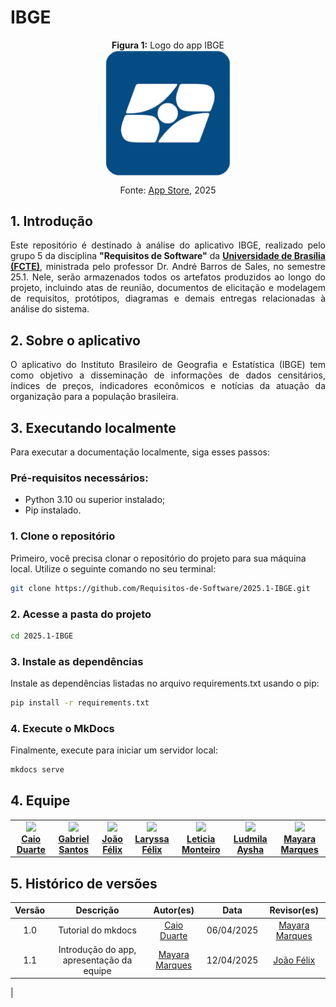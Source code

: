# IBGE

<div>
<p style="text-align: center; margin: auto"><b>Figura 1:</b> Logo do app IBGE</p>
<img src="docs/assets/logo_ibge.png" width="200px;" alt="Erro ao carregar imagem" style="display: block; margin: 0 auto;">
<p style="text-align: center; margin: 1 auto">Fonte: <a href="https://apps.apple.com/br/app/ibge/id1046974846">App Store</a>, 2025</p>
</div>

## 1. Introdução
<p style="text-align: justify;">
Este repositório é destinado à análise do aplicativo IBGE, realizado pelo grupo 5 da disciplina <b>"Requisitos de Software"</b> da <b><a href="https://fcte.unb.br/">Universidade de Brasília (FCTE)</a></b>, ministrada pelo professor Dr. André Barros de Sales, no semestre 25.1. Nele, serão armazenados todos os artefatos produzidos ao longo do projeto, incluindo atas de reunião, documentos de elicitação e modelagem de requisitos, protótipos, diagramas e demais entregas relacionadas à análise do sistema.  
</p>

## 2. Sobre o aplicativo
<p style="text-align: justify;">
O aplicativo do Instituto Brasileiro de Geografia e Estatística (IBGE) tem como objetivo a disseminação de informações de dados censitários, índices de preços, indicadores econômicos e notícias da atuação da organização para a população brasileira.
</p>

## 3. Executando localmente
<p style="text-align: justify;">
Para executar a documentação localmente, siga esses passos:

### Pré-requisitos necessários:
- Python 3.10 ou superior instalado;
- Pip instalado.

### 1. Clone o repositório
Primeiro, você precisa clonar o repositório do projeto para sua máquina local. Utilize o seguinte comando no seu terminal:

```bash
git clone https://github.com/Requisitos-de-Software/2025.1-IBGE.git
```

### 2. Acesse a pasta do projeto

```bash
cd 2025.1-IBGE
```
### 3. Instale as dependências

Instale as dependências listadas no arquivo requirements.txt usando o pip:

```bash
pip install -r requirements.txt
```
### 4. Execute o MkDocs

Finalmente, execute para iniciar um servidor local: 

```bash
mkdocs serve
```

</p>

## 4. Equipe
<table align="center">
  <tr>
    <td align="center">
      <img src="https://avatars.githubusercontent.com/u/134105981?v=4" width=100><br>
      <b><a href="https://github.com/caioduart3">Caio Duarte</a></b><br>
    </td>
    <td align="center">
      <img src="https://avatars.githubusercontent.com/u/144184007?v=4" width=100><br>
      <b><a href="https://github.com/GabrielSPinto">Gabriel Santos</a></b><br>
    </td>
    <td align="center">
      <img src="https://avatars.githubusercontent.com/u/144493751?v=4" width=100><br>
      <b><a href="https://github.com/joaofmoreiraa">João Félix</a></b><br>
    </td>
    <td align="center">
      <img src="https://avatars.githubusercontent.com/u/143897458?v=4" width=100><br>
      <b><a href="https://github.com/felixlaryssa">Laryssa Félix</a></b><br>
    </td>
    <td align="center">
      <img src="https://avatars.githubusercontent.com/u/152661076?v=4" width=100><br>
      <b><a href="https://github.com/LeticiaMonteiroo">Leticia Monteiro</a></b><br>
    </td>
    <td align="center">
      <img src="https://avatars.githubusercontent.com/u/91512745?v=4" width=100><br>
      <b><a href="https://github.com/ludmilaaysha">Ludmila Aysha</a></b><br>
    </td>
    <td align="center">
      <img src="https://avatars.githubusercontent.com/u/144369305?v=4" width=100><br>
      <b><a href="https://github.com/maymarquee">Mayara Marques</a></b><br>
    </td>
  </tr>

</table>

## 5. Histórico de versões
| Versão |Descrição     |Autor(es)                                       |Data    |Revisor(es)|
|:-:     | :-:          | :-:                                        | :-:        |:-:|
|1.0     |Tutorial do mkdocs|[Caio Duarte](https://github.com/caioduart3)| 06/04/2025 | [Mayara Marques](https://github.com/maymarquee)  |
|1.1     |Introdução do app, apresentação da equipe|[Mayara Marques](https://github.com/maymarquee)| 12/04/2025 | [João Félix](https://github.com/joaofmoreiraa)| 12/04/2025 |
|